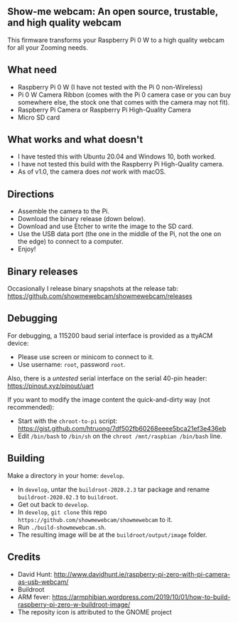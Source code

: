 Show-me webcam: An open source, trustable, and high quality webcam
--

This firmware transforms your Raspberry Pi 0 W to a high quality webcam for all your Zooming needs.

What need
--
- Raspberry Pi 0 W (I have not tested with the Pi 0 non-Wireless)
- Pi 0 W Camera Ribbon (comes with the Pi 0 camera case or you can buy somewhere else, the stock one that comes with the camera may not fit).
- Raspberry Pi Camera or Raspberry Pi High-Quality Camera
- Micro SD card

What works and what doesn't
--
- I have tested this with Ubuntu 20.04 and Windows 10, both worked.
- I have not tested this build with the Raspberry Pi High-Quality camera.
- As of v1.0, the camera does *not* work with macOS.

Directions
--
- Assemble the camera to the Pi. 
- Download the binary release (down below).
- Download and use Etcher to write the image to the SD card. 
- Use the USB data port (the one in the middle of the Pi, not the one on the edge) to connect to a computer.
- Enjoy!

Binary releases
--
Occasionally I release binary snapshots at the release tab: https://github.com/showmewebcam/showmewebcam/releases

Debugging
--
For debugging, a 115200 baud serial interface is provided as a ttyACM device:
- Please use screen or minicom to connect to it.
- Use username: `root`, password `root`.

Also, there is a *untested* serial interface on the serial 40-pin header: https://pinout.xyz/pinout/uart

If you want to modify the image content the quick-and-dirty way (not recommended):
- Start with the `chroot-to-pi` script: https://gist.github.com/htruong/7df502fb60268eeee5bca21ef3e436eb
- Edit `/bin/bash` to `/bin/sh` on the `chroot /mnt/raspbian /bin/bash` line.

Building
--
Make a directory in your home: `develop`.

- In `develop`, untar the `buildroot-2020.2.3` tar package and rename `buildroot-2020.02.3` to `buildroot`. 
- Get out back to `develop`.
- In `develop`, `git clone` this repo `https://github.com/showmewebcam/showmewebcam` to it.
- Run `./build-showmewebcam.sh`.
- The resulting image will be at the `buildroot/output/image` folder.

Credits
--

- David Hunt: http://www.davidhunt.ie/raspberry-pi-zero-with-pi-camera-as-usb-webcam/
- Buildroot
- ARM fever: https://armphibian.wordpress.com/2019/10/01/how-to-build-raspberry-pi-zero-w-buildroot-image/
- The reposity icon is attributed to the GNOME project
